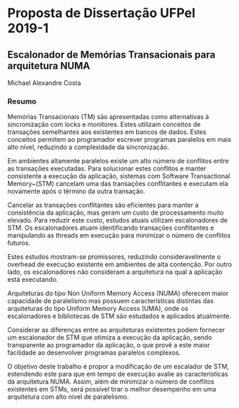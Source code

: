 # Proposta de Dissertação UFPel 2019-1

## Escalonador de Memórias Transacionais para arquitetura NUMA

Michael Alexandre Costa

### Resumo

Memórias Transacionais (TM) são apresentadas como alternativas à sincronização com locks e monitores. Estes utilizam conceitos de transações semelhantes aos existentes em bancos de dados. Estes conceitos permitem ao programador escrever programas paralelos em mais alto nível, reduzindo a complexidade da sincronização.

Em ambientes altamente paralelos existe um alto número de conflitos entre as transações executadas. Para solucionar estes conflitos e manter consistente a execução da aplicação, sistemas com Software Transactional Memory~(STM) cancelam uma das transações conflitantes e executam ela novamente após o término da outra transação.

Cancelar as transações conflitantes são eficientes para manter a consistência da aplicação, mas geram um custo de processamento muito elevado. Para reduzir este custo, estudos atuais utilizam escalonadores de STM. Os escalonadores atuam identificando transações conflitantes e manipulando as threads em execução para minimizar o número de conflitos futuros.

Estes estudos mostram-se promissores, reduzindo consideravelmente o overhead de execução existente em ambientes de alta contenção. Por outro lado, os escalonadores não consideram a arquitetura na qual a aplicação está executando.

Arquiteturas do tipo Non Uniform Memory Access (NUMA) oferecem maior capacidade de paralelismo mas possuem características distintas das arquiteturas do tipo Uniform Memory Access (UMA), onde os escalonadores e bibliotecas de STM são estudados e aplicados atualmente.

Considerar as diferenças entre as arquiteturas existentes podem fornecer um escalonador de STM que otimiza a execução da aplicação, sendo transparente ao programador da aplicação, o que provê a este maior facilidade ao desenvolver programas paralelos complexos.

O objetivo deste trabalho é propor a modificação de um escalador de STM, estendendo este para que em tempo de execução avalie as características da arquitetura NUMA. Assim, além de minimizar o número de conflitos existentes em STMs, será possível tirar o melhor desempenho em uma arquitetura com alto nível de paralelismo.

